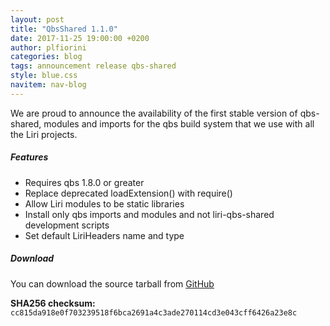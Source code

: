 ```yaml
---
layout: post
title: "QbsShared 1.1.0"
date: 2017-11-25 19:00:00 +0200
author: plfiorini
categories: blog
tags: announcement release qbs-shared
style: blue.css
navitem: nav-blog
---
```


We are proud to announce the availability of the first stable version of qbs-shared, modules and imports for the qbs build system that we use with all the Liri projects.

##### Features

* Requires qbs 1.8.0 or greater
* Replace deprecated loadExtension() with require()
* Allow Liri modules to be static libraries
* Install only qbs imports and modules and not liri-qbs-shared development scripts
* Set default LiriHeaders name and type

##### Download

You can download the source tarball from [GitHub][tarball]

**SHA256 checksum:** `cc815da918e0f703239518f6bca2691a4c3ade270114cd3e043cff6426a23e8c`


[tarball]: https://github.com/lirios/qbs-shared/releases/download/v1.1.0/liri-qbs-shared-1.1.0.tar.xz
